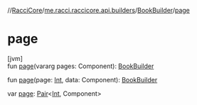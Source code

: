 //[RacciCore](../../../index.md)/[me.racci.raccicore.api.builders](../index.md)/[BookBuilder](index.md)/[page](page.md)

# page

[jvm]\
fun [page](page.md)(vararg pages: Component): [BookBuilder](index.md)

fun [page](page.md)(page: [Int](https://kotlinlang.org/api/latest/jvm/stdlib/kotlin/-int/index.html), data: Component): [BookBuilder](index.md)

var [page](page.md): [Pair](https://kotlinlang.org/api/latest/jvm/stdlib/kotlin/-pair/index.html)&lt;[Int](https://kotlinlang.org/api/latest/jvm/stdlib/kotlin/-int/index.html), Component&gt;
